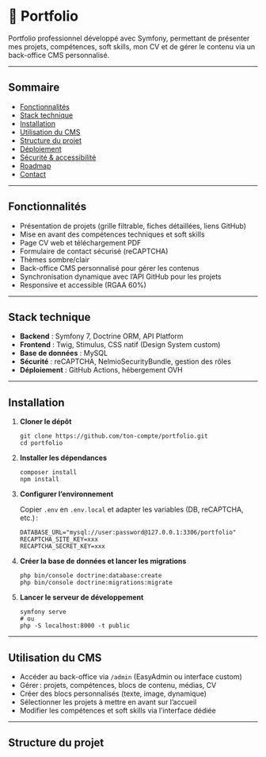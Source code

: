 # 🚀 Portfolio

Portfolio professionnel développé avec Symfony, permettant de présenter mes projets, compétences, soft skills, mon CV et de gérer le contenu via un back-office CMS personnalisé.

---

## Sommaire

- [Fonctionnalités](#fonctionnalités)
- [Stack technique](#stack-technique)
- [Installation](#installation)
- [Utilisation du CMS](#utilisation-du-cms)
- [Structure du projet](#structure-du-projet)
- [Déploiement](#déploiement)
- [Sécurité & accessibilité](#sécurité--accessibilité)
- [Roadmap](#roadmap)
- [Contact](#contact)

---

## Fonctionnalités

- Présentation de projets (grille filtrable, fiches détaillées, liens GitHub)
- Mise en avant des compétences techniques et soft skills
- Page CV web et téléchargement PDF
- Formulaire de contact sécurisé (reCAPTCHA)
- Thèmes sombre/clair
- Back-office CMS personnalisé pour gérer les contenus
- Synchronisation dynamique avec l’API GitHub pour les projets
- Responsive et accessible (RGAA 60%)

---

## Stack technique

- **Backend** : Symfony 7, Doctrine ORM, API Platform
- **Frontend** : Twig, Stimulus, CSS natif (Design System custom)
- **Base de données** : MySQL
- **Sécurité** : reCAPTCHA, NelmioSecurityBundle, gestion des rôles
- **Déploiement** : GitHub Actions, hébergement OVH

---

## Installation

1. **Cloner le dépôt**

    ```
    git clone https://github.com/ton-compte/portfolio.git
    cd portfolio
    ```

2. **Installer les dépendances**

    ```
    composer install
    npm install
    ```

3. **Configurer l’environnement**

    Copier `.env` en `.env.local` et adapter les variables (DB, reCAPTCHA, etc.) :

    ```
    DATABASE_URL="mysql://user:password@127.0.0.1:3306/portfolio"
    RECAPTCHA_SITE_KEY=xxx
    RECAPTCHA_SECRET_KEY=xxx
    ```

4. **Créer la base de données et lancer les migrations**

    ```
    php bin/console doctrine:database:create
    php bin/console doctrine:migrations:migrate
    ```

5. **Lancer le serveur de développement**

    ```
    symfony serve
    # ou
    php -S localhost:8000 -t public
    ```

---

## Utilisation du CMS

- Accéder au back-office via `/admin` (EasyAdmin ou interface custom)
- Gérer : projets, compétences, blocs de contenu, médias, CV
- Créer des blocs personnalisés (texte, image, dynamique)
- Sélectionner les projets à mettre en avant sur l’accueil
- Modifier les compétences et soft skills via l’interface dédiée

---

## Structure du projet

